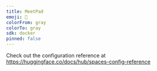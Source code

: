 ```yaml
---
title: MeetPad
emoji: 📝
colorFrom: gray
colorTo: gray
sdk: docker
pinned: false
---
```


Check out the configuration reference at https://huggingface.co/docs/hub/spaces-config-reference
